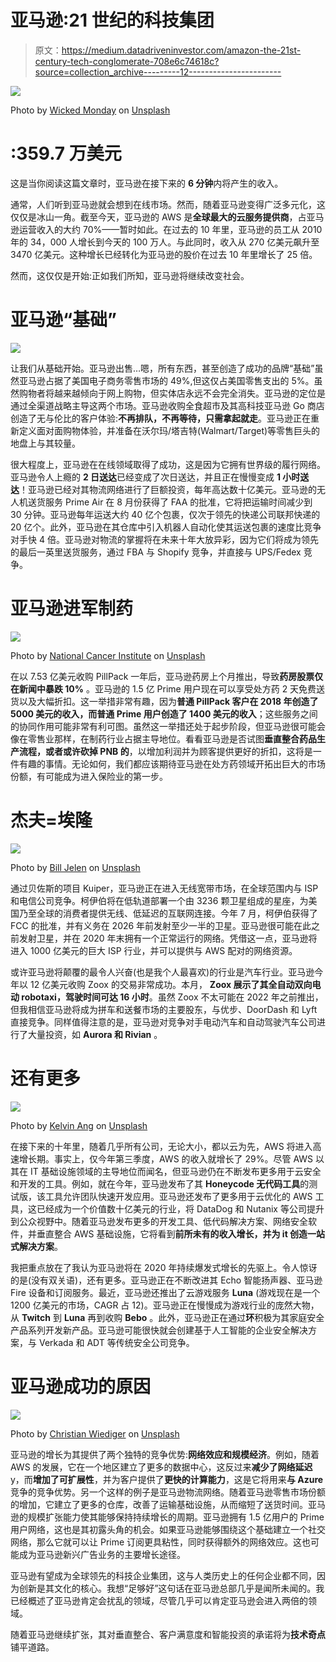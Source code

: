 # 亚马逊:21 世纪的科技集团

> 原文：<https://medium.datadriveninvestor.com/amazon-the-21st-century-tech-conglomerate-708e6c74618c?source=collection_archive---------12----------------------->

![](img/7ce59001cdcb4ade3f3ec705acadea7c.png)

Photo by [Wicked Monday](https://unsplash.com/@wickedmonday?utm_source=medium&utm_medium=referral) on [Unsplash](https://unsplash.com?utm_source=medium&utm_medium=referral)

# **:359.7 万美元**

这是当你阅读这篇文章时，亚马逊在接下来的 **6 分钟**内将产生的收入。

通常，人们听到亚马逊就会想到在线市场。然而，随着亚马逊变得广泛多元化，这仅仅是冰山一角。截至今天，亚马逊的 AWS 是**全球最大的云服务提供商**，占亚马逊运营收入的大约 70%——暂时如此。在过去的 10 年里，亚马逊的员工从 2010 年的 34，000 人增长到今天的 100 万人。与此同时，收入从 270 亿美元飙升至 3470 亿美元。这种增长已经转化为亚马逊的股价在过去 10 年里增长了 25 倍。

然而，这仅仅是开始:正如我们所知，亚马逊将继续改变社会。

# 亚马逊“基础”

![](img/a64d1be1a365e02b00175ffd048baa86.png)

让我们从基础开始。亚马逊出售…嗯，所有东西，甚至创造了成功的品牌“基础”虽然亚马逊占据了美国电子商务零售市场的 49%,但这仅占美国零售支出的 5%。虽然购物者将越来越倾向于网上购物，但实体店永远不会完全消失。亚马逊的定位是通过全渠道战略主导这两个市场。亚马逊收购全食超市及其高科技亚马逊 Go 商店创造了无与伦比的客户体验:**不再排队，不再等待，只需拿起就走**。亚马逊正在重新定义面对面购物体验，并准备在沃尔玛/塔吉特(Walmart/Target)等零售巨头的地盘上与其较量。

很大程度上，亚马逊在在线领域取得了成功，这是因为它拥有世界级的履行网络。亚马逊令人上瘾的 **2 日送达**已经变成了次日送达，并且正在慢慢变成 **1 小时送达**！亚马逊已经对其物流网络进行了巨额投资，每年高达数十亿美元。亚马逊的无人机送货服务 Prime Air 在 8 月份获得了 FAA 的批准，它将把运输时间减少到 30 分钟。亚马逊每年运送大约 40 亿个包裹，仅次于领先的快递公司联邦快递的 20 亿个。此外，亚马逊在其仓库中引入机器人自动化使其运送包裹的速度比竞争对手快 4 倍。亚马逊对物流的掌握将在未来十年大放异彩，因为它们将成为领先的最后一英里送货服务，通过 FBA 与 Shopify 竞争，并直接与 UPS/Fedex 竞争。

# **亚马逊进军制药**

![](img/73b27190ee384e0e4e064f33b1609d66.png)

Photo by [National Cancer Institute](https://unsplash.com/@nci?utm_source=medium&utm_medium=referral) on [Unsplash](https://unsplash.com?utm_source=medium&utm_medium=referral)

在以 7.53 亿美元收购 PillPack 一年后，亚马逊药房上个月推出，导致**药房股票仅在新闻中暴跌 10%** 。亚马逊的 1.5 亿 Prime 用户现在可以享受处方药 2 天免费送货以及大幅折扣。这一举措非常有趣，因为**普通 PillPack 客户在 2018 年创造了 5000 美元的收入，而普通 Prime 用户创造了 1400 美元的收入**；这些服务之间的协同作用可能非常有利可图。虽然这一举措还处于起步阶段，但亚马逊很可能会像在零售业那样，在制药行业占据主导地位。看看亚马逊是否试图**垂直整合药品生产流程，或者或许砍掉 PNB 的**，以增加利润并为顾客提供更好的折扣，这将是一件有趣的事情。无论如何，我们都应该期待亚马逊在处方药领域开拓出巨大的市场份额，有可能成为进入保险业的第一步。

# 杰夫=埃隆

![](img/1e2d0cfc18aa471a4385b3f00cd87686.png)

Photo by [Bill Jelen](https://unsplash.com/@billjelen?utm_source=medium&utm_medium=referral) on [Unsplash](https://unsplash.com?utm_source=medium&utm_medium=referral)

通过贝佐斯的项目 Kuiper，亚马逊正在进入无线宽带市场，在全球范围内与 ISP 和电信公司竞争。柯伊伯将在低轨道部署一个由 3236 颗卫星组成的星座，为美国乃至全球的消费者提供无线、低延迟的互联网连接。今年 7 月，柯伊伯获得了 FCC 的批准，并有义务在 2026 年前发射至少一半的卫星。亚马逊很可能在此之前发射卫星，并在 2020 年末拥有一个正常运行的网络。凭借这一点，亚马逊将进入 1000 亿美元的巨大 ISP 行业，并可以提供与 AWS 配对的网络资源。

或许亚马逊将颠覆的最令人兴奋(也是我个人最喜欢)的行业是汽车行业。亚马逊今年以 12 亿美元收购 Zoox 的交易非常成功。本月， **Zoox 展示了其全自动双向电动 robotaxi，驾驶时间可达 16 小时**。虽然 Zoox 不太可能在 2022 年之前推出，但我相信亚马逊将成为拼车和送餐市场的主要股东，与优步、DoorDash 和 Lyft 直接竞争。同样值得注意的是，亚马逊对竞争对手电动汽车和自动驾驶汽车公司进行了大量投资，如 **Aurora 和 Rivian** 。

# 还有更多

![](img/651e077163b14172a500cf2bc384cf50.png)

Photo by [Kelvin Ang](https://unsplash.com/@kelvin1987?utm_source=medium&utm_medium=referral) on [Unsplash](https://unsplash.com?utm_source=medium&utm_medium=referral)

在接下来的十年里，随着几乎所有公司，无论大小，都以云为先，AWS 将进入高速增长期。事实上，仅今年第三季度，AWS 的收入就增长了 29%。尽管 AWS 以其在 IT 基础设施领域的主导地位而闻名，但亚马逊仍在不断发布更多用于云安全和开发的工具。例如，就在今年，亚马逊发布了其 **Honeycode 无代码工具**的测试版，该工具允许团队快速开发应用。亚马逊还发布了更多用于云优化的 AWS 工具，这已经成为一个价值数十亿美元的行业，将 DataDog 和 Nutanix 等公司提升到公众视野中。随着亚马逊发布更多的开发工具、低代码解决方案、网络安全软件，并垂直整合 AWS 基础设施，它将看到**前所未有的收入增长，并为 it 创造一站式解决方案**。

我把重点放在了我认为亚马逊将在 2020 年持续爆发式增长的先驱上。令人惊讶的是(没有双关语)，还有更多。亚马逊正在不断改进其 Echo 智能扬声器、亚马逊 Fire 设备和订阅服务。最近，亚马逊还推出了云游戏服务 **Luna** (游戏现在是一个 1200 亿美元的市场，CAGR 占 12)。亚马逊正在慢慢成为游戏行业的庞然大物，从 **Twitch** 到 **Luna** 再到收购 **Bebo** 。此外，亚马逊正在通过**环**积极为其家庭安全产品系列开发新产品。亚马逊可能很快就会创建基于人工智能的企业安全解决方案，与 Verkada 和 ADT 等传统安全公司竞争。

# **亚马逊成功的原因**

![](img/832ccecf07ca622e0449aba9c275281a.png)

Photo by [Christian Wiediger](https://unsplash.com/@christianw?utm_source=medium&utm_medium=referral) on [Unsplash](https://unsplash.com?utm_source=medium&utm_medium=referral)

亚马逊的增长为其提供了两个独特的竞争优势:**网络效应和规模经济**。例如，随着 AWS 的发展，它在一个地区建立了更多的数据中心，这反过来**减少了网络延迟** y，而**增加了可扩展性**，并为客户提供了**更快的计算能力**，这是它将用来**与 Azure** 竞争的竞争优势。另一个这样的例子是亚马逊物流网络。随着亚马逊零售市场份额的增加，它建立了更多的仓库，改善了运输基础设施，从而缩短了送货时间。亚马逊的规模扩张能力使其能够保持持续增长的周期。亚马逊拥有 1.5 亿用户的 Prime 用户网络，这也是其初露头角的机会。如果亚马逊能够围绕这个基础建立一个社交网络，那么它就可以让 Prime 订阅更具粘性，同时获得额外的网络效应。这也可能成为亚马逊新兴广告业务的主要增长途径。

亚马逊有望成为全球领先的科技企业集团，这与人类历史上的任何企业都不同，因为创新是其文化的核心。我想“足够好”这句话在亚马逊总部几乎是闻所未闻的。我已经概述了亚马逊肯定会扰乱的领域，尽管几乎可以肯定亚马逊会进入两倍的领域。

随着亚马逊继续扩张，其对垂直整合、客户满意度和智能投资的承诺将为**技术奇点**铺平道路。